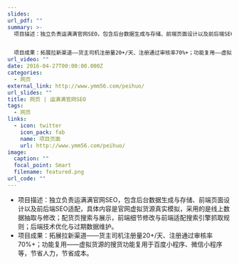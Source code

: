 ```yaml
---
slides: 
url_pdf: ""
summary: >-
  项目描述：独立负责运满满官网SEO，包含后台数据生成与存储、前端页面设计以及前后端SEO适配，具体内容是官网虚拟货源真实模拟，采用的是线上数据抽取与修改；配货页搜索与展示，前端细节修改与前端适配搜索引擎抓取规则；后端技术优化与过期数据维护。


  项目成果：拓展拉新渠道——货主司机注册量20+/天、注册通过审核率70%+；功能复用——虚拟货源的搜货功能复用于百度小程序、微信小程序等，节省人力，节省成本。
url_video: ""
date: 2016-04-27T00:00:00.000Z
categories:
  - 网页
external_link: http://www.ymm56.com/peihuo/
url_slides: ""
title: 网页 | 运满满官网SEO
tags:
  - 网页
links:
  - icon: twitter
    icon_pack: fab
    name: 项目页面
    url: http://www.ymm56.com/peihuo/
image:
  caption: ""
  focal_point: Smart
  filename: featured.png
url_code: ""
---
```



* 项目描述：独立负责运满满官网SEO，包含后台数据生成与存储、前端页面设计以及前后端SEO适配，具体内容是官网虚拟货源真实模拟，采用的是线上数据抽取与修改；配货页搜索与展示，前端细节修改与前端适配搜索引擎抓取规则；后端技术优化与过期数据维护。
* 项目成果：拓展拉新渠道——货主司机注册量20+/天、注册通过审核率70%+；功能复用——虚拟货源的搜货功能复用于百度小程序、微信小程序等，节省人力，节省成本。
